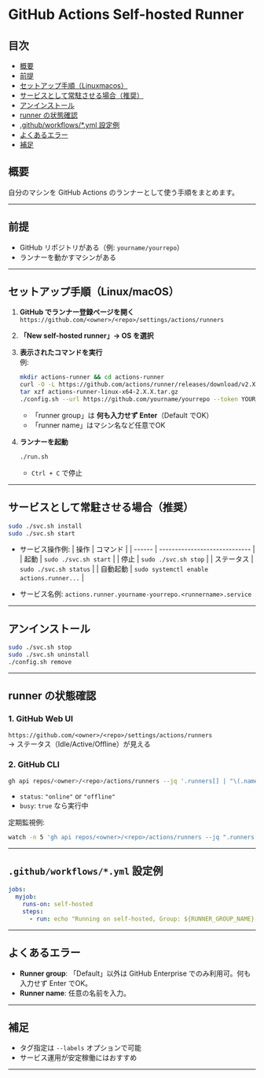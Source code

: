 # GitHub Actions Self-hosted Runner

## 目次

- [概要](#概要)
- [前提](#前提)
- [セットアップ手順（Linuxmacos）](#セットアップ手順linuxmacos)
- [サービスとして常駐させる場合（推奨）](#サービスとして常駐させる場合推奨)
- [アンインストール](#アンインストール)
- [runner の状態確認](#runner-の状態確認)
- [.github/workflows/*.yml 設定例](#githubworkflowsyml-設定例)
- [よくあるエラー](#よくあるエラー)
- [補足](#補足)

## 概要

自分のマシンを GitHub Actions のランナーとして使う手順をまとめます。

---

## 前提

- GitHub リポジトリがある（例: `yourname/yourrepo`）
- ランナーを動かすマシンがある

---

## セットアップ手順（Linux/macOS）

1. **GitHub でランナー登録ページを開く**  
   `https://github.com/<owner>/<repo>/settings/actions/runners`

2. **「New self-hosted runner」→ OS を選択**

3. **表示されたコマンドを実行**  
   例:
   ```bash
   mkdir actions-runner && cd actions-runner
   curl -O -L https://github.com/actions/runner/releases/download/v2.X.X/actions-runner-linux-x64-2.X.X.tar.gz
   tar xzf actions-runner-linux-x64-2.X.X.tar.gz
   ./config.sh --url https://github.com/yourname/yourrepo --token YOUR_TOKEN
   ```
   - 「runner group」は **何も入力せず Enter**（Default でOK）
   - 「runner name」はマシン名など任意でOK

4. **ランナーを起動**
   ```bash
   ./run.sh
   ```
   - `Ctrl + C` で停止

---

## サービスとして常駐させる場合（推奨）

```bash
sudo ./svc.sh install
sudo ./svc.sh start
```

- サービス操作例:
  | 操作   | コマンド                       |
  | ------ | ----------------------------- |
  | 起動   | `sudo ./svc.sh start`         |
  | 停止   | `sudo ./svc.sh stop`          |
  | ステータス | `sudo ./svc.sh status`     |
  | 自動起動 | `sudo systemctl enable actions.runner...` |

- サービス名例: `actions.runner.yourname-yourrepo.<runnername>.service`

---

## アンインストール

```bash
sudo ./svc.sh stop
sudo ./svc.sh uninstall
./config.sh remove
```

---

## runner の状態確認

### 1. GitHub Web UI  
`https://github.com/<owner>/<repo>/settings/actions/runners`  
→ ステータス（Idle/Active/Offline）が見える

### 2. GitHub CLI  
```bash
gh api repos/<owner>/<repo>/actions/runners --jq '.runners[] | "\(.name): \(.status) \(.busy)"'
```
- `status`: `"online"` or `"offline"`
- `busy`: `true` なら実行中

定期監視例:
```bash
watch -n 5 'gh api repos/<owner>/<repo>/actions/runners --jq ".runners[] | \"\(.name): \(.status) \(.busy)\""'
```

---

## `.github/workflows/*.yml` 設定例

```yaml
jobs:
  myjob:
    runs-on: self-hosted
    steps:
      - run: echo "Running on self-hosted, Group: ${RUNNER_GROUP_NAME}, Runner: ${RUNNER_NAME}"
```

---

## よくあるエラー

- **Runner group**: 「Default」以外は GitHub Enterprise でのみ利用可。何も入力せず Enter でOK。
- **Runner name**: 任意の名前を入力。

---

## 補足

- タグ指定は `--labels` オプションで可能
- サービス運用が安定稼働にはおすすめ

---
